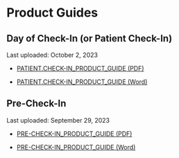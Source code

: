 # Product Guides

## Day of Check-In (or Patient Check-In)

Last uploaded: October 2, 2023

- [PATIENT.CHECK-IN_PRODUCT_GUIDE (PDF)](https://github.com/department-of-veterans-affairs/va.gov-team/files/12782611/PATIENT.CHECK-IN_PRODUCT_GUIDE.pdf)

- [PATIENT.CHECK-IN_PRODUCT_GUIDE (Word)](https://github.com/department-of-veterans-affairs/va.gov-team/files/12782606/PATIENT.CHECK-IN_PRODUCT_GUIDE.docx)


## Pre-Check-In

Last uploaded: September 29, 2023

- [PRE-CHECK-IN_PRODUCT_GUIDE (PDF)](https://github.com/department-of-veterans-affairs/va.gov-team/files/10973400/PRE-CHECK-IN_PRODUCT_GUIDE.pdf)

- [PRE-CHECK-IN_PRODUCT_GUIDE (Word)](https://github.com/department-of-veterans-affairs/va.gov-team/files/10973404/PRE-CHECK-IN_PRODUCT_GUIDE.docx)

